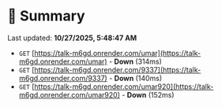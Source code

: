 # 📖 Summary
Last updated: **10/27/2025, 5:48:47 AM**

- `GET` [https://talk-m6gd.onrender.com/umar](https://talk-m6gd.onrender.com/umar) - **Down** (314ms)
- `GET` [https://talk-m6gd.onrender.com/9337](https://talk-m6gd.onrender.com/9337) - **Down** (140ms)
- `GET` [https://talk-m6gd.onrender.com/umar920](https://talk-m6gd.onrender.com/umar920) - **Down** (152ms)
